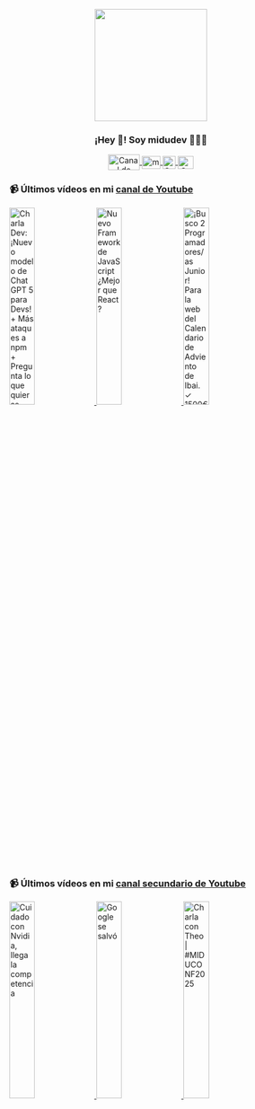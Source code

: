 <p align="center" width="300">
   <img align="center" width="200" src="https://user-images.githubusercontent.com/1561955/106762302-fda9de00-6635-11eb-99be-3ef744e60c0e.png" />
   <h3 align="center">¡Hey 👋! Soy midudev 👨🏻‍💻</h3>
</p>

<p align="center">
   <a href="https://twitch.tv/midudev" target="blank">
    <img align="center" src="https://upload.wikimedia.org/wikipedia/commons/c/ce/Twitch_logo_2019.svg" alt="Canal de Twitch de midudev" height="28px" width="56px" />
  </a>
  <span style="width: 8px;"> </span>
   <a href="https://youtube.com/midudev" target="blank">
    <img align="center" src="https://upload.wikimedia.org/wikipedia/commons/0/09/YouTube_full-color_icon_%282017%29.svg" alt="midudev" height="23px" width="33px" />
  </a>
  <span style="width: 8px;"> </span>
  <a href="https://instagram.com/midu.dev" target="blank">
    <img align="center" src="https://upload.wikimedia.org/wikipedia/commons/e/e7/Instagram_logo_2016.svg" alt="Canal de Instagram de midu.dev" height="23px" width="23px" />
  </a>
  <span style="width: 8px;"> </span>
  <a href="https://twitter.com/midudev" target="blank">
    <img align="center" src="https://upload.wikimedia.org/wikipedia/commons/thumb/6/6f/Logo_of_Twitter.svg/2491px-Logo_of_Twitter.svg.png" alt="Canal de Twitter de midudev" height="23px" width="28px" />
  </a>
</p>

### 📹 Últimos vídeos en mi [canal de Youtube](https://youtube.com/midudev?sub_confirmation=1)

<a href='https://youtu.be/LSHwuBap1Vs' target='_blank'>
  <img width='30%' src='https://img.youtube.com/vi/LSHwuBap1Vs/mqdefault.jpg' alt='Charla Dev: ¡Nuevo modelo de ChatGPT 5 para Devs! + Más ataques a npm + Pregunta lo que quieras' />
</a>
<a href='https://youtu.be/wG2B4IlLKRI' target='_blank'>
  <img width='30%' src='https://img.youtube.com/vi/wG2B4IlLKRI/mqdefault.jpg' alt='Nuevo Framework de JavaScript ¿Mejor que React?' />
</a>
<a href='https://youtu.be/XjFj51rn3M8' target='_blank'>
  <img width='30%' src='https://img.youtube.com/vi/XjFj51rn3M8/mqdefault.jpg' alt='¡Busco 2 Programadores/as Junior! Para la web del Calendario de Adviento de Ibai.  ✓ 1500€ netos / 2' />
</a>

### 📹 Últimos vídeos en mi [canal secundario de Youtube](https://youtube.com/midulive?sub_confirmation=1)

<a href='https://youtu.be/wBg3rmpDOxA' target='_blank'>
  <img width='30%' src='https://img.youtube.com/vi/wBg3rmpDOxA/mqdefault.jpg' alt='Cuidado con Nvidia, llega la competencia' />
</a>
<a href='https://youtu.be/GIHowv6yt84' target='_blank'>
  <img width='30%' src='https://img.youtube.com/vi/GIHowv6yt84/mqdefault.jpg' alt='Google se salvó' />
</a>
<a href='https://youtu.be/oGLLVdWJlX4' target='_blank'>
  <img width='30%' src='https://img.youtube.com/vi/oGLLVdWJlX4/mqdefault.jpg' alt='Charla con Theo | #MIDUCONF2025' />
</a>